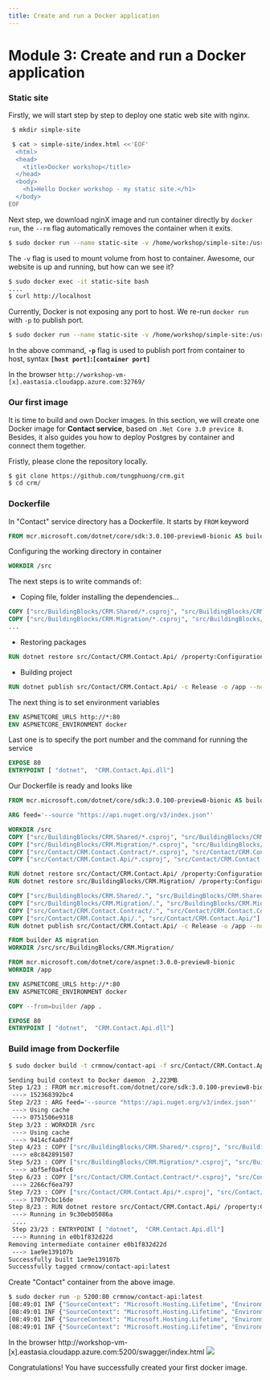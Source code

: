 ```yaml
---
title: Create and run a Docker application
---
```


# Module 3: Create and run a Docker application

### Static site

Firstly, we will start step by step to deploy one static web site with nginx.

```bash
 $ mkdir simple-site

 $ cat > simple-site/index.html <<'EOF'
  <html>
  <head>
    <title>Docker workshop</title>
  </head>
  <body>
    <h1>Hello Docker workshop - my static site.</h1>
  </body>
EOF
```

Next step, we download nginX image and run container directly by `docker run`, the `--rm` flag automatically removes the container when it exits.

```bash
$ sudo docker run --name static-site -v /home/workshop/simple-site:/usr/share/nginx/html:ro --rm nginx
```

The `-v` flag is used to mount volume from host to container. Awesome, our website is up and running, but how can we see it?

```bash
$ sudo docker exec -it static-site bash
....
$ curl http://localhost
```

Currently, Docker is not exposing any port to host. We re-run `docker run` with `-p` to publish port.

```bash
$ sudo docker run --name static-site -v /home/workshop/simple-site:/usr/share/nginx/html:ro -p 32769:80 -d nginx
```

In the above command, **`-p`** flag is used to publish port from container to host, syntax **`[host port]`:`[container port]`**

In the browser `http://workshop-vm-[x].eastasia.cloudapp.azure.com:32769/`

### Our first image

It is time to build and own Docker images. In this section, we will create one Docker image for **Contact service**, based on `.Net Core 3.0 previce 8`. Besides, it also guides you how to deploy Postgres by container and connect them together.

Fristly, please clone the repository locally.

```bash
$ git clone https://github.com/tungphuong/crm.git
$ cd crm/
```

### Dockerfile

In "Contact" service directory has a Dockerfile. It starts by `FROM` keyword

```dockerfile
FROM mcr.microsoft.com/dotnet/core/sdk:3.0.100-preview8-bionic AS builder
```

Configuring the working directory in container

```dockerfile
WORKDIR /src
```

The next steps is to write commands of:

- Coping file, folder installing the dependencies...

```dockerfile
COPY ["src/BuildingBlocks/CRM.Shared/*.csproj", "src/BuildingBlocks/CRM.Shared/"]
COPY ["src/BuildingBlocks/CRM.Migration/*.csproj", "src/BuildingBlocks/CRM.Migration/"]
...
```

- Restoring packages

```dockerfile
RUN dotnet restore src/Contact/CRM.Contact.Api/ /property:Configuration=Release ${feed} -nowarn:msb3202,nu1503
```

- Building project

```dockerfile
RUN dotnet publish src/Contact/CRM.Contact.Api/ -c Release -o /app --no-restore
```

The next thing is to set environment variables

```dockerfile
ENV ASPNETCORE_URLS http://*:80
ENV ASPNETCORE_ENVIRONMENT docker
```

Last one is to specify the port number and the command for running the service

```dockerfile
EXPOSE 80
ENTRYPOINT [ "dotnet",  "CRM.Contact.Api.dll"]
```

Our Dockerfile is ready and looks like

```dockerfile
FROM mcr.microsoft.com/dotnet/core/sdk:3.0.100-preview8-bionic AS builder

ARG feed='--source "https://api.nuget.org/v3/index.json"'

WORKDIR /src
COPY ["src/BuildingBlocks/CRM.Shared/*.csproj", "src/BuildingBlocks/CRM.Shared/"]
COPY ["src/BuildingBlocks/CRM.Migration/*.csproj", "src/BuildingBlocks/CRM.Migration/"]
COPY ["src/Contact/CRM.Contact.Contract/*.csproj", "src/Contact/CRM.Contact.Contract/"]
COPY ["src/Contact/CRM.Contact.Api/*.csproj", "src/Contact/CRM.Contact.Api/"]

RUN dotnet restore src/Contact/CRM.Contact.Api/ /property:Configuration=Release ${feed} -nowarn:msb3202,nu1503
RUN dotnet restore src/BuildingBlocks/CRM.Migration/ /property:Configuration=Release ${feed} -nowarn:msb3202,nu1503

COPY ["src/BuildingBlocks/CRM.Shared/.", "src/BuildingBlocks/CRM.Shared/"]
COPY ["src/BuildingBlocks/CRM.Migration/.", "src/BuildingBlocks/CRM.Migration/"]
COPY ["src/Contact/CRM.Contact.Contract/.", "src/Contact/CRM.Contact.Contract/"]
COPY ["src/Contact/CRM.Contact.Api/.", "src/Contact/CRM.Contact.Api/"]
RUN dotnet publish src/Contact/CRM.Contact.Api/ -c Release -o /app --no-restore

FROM builder AS migration
WORKDIR /src/src/BuildingBlocks/CRM.Migration/

FROM mcr.microsoft.com/dotnet/core/aspnet:3.0.0-preview8-bionic
WORKDIR /app

ENV ASPNETCORE_URLS http://*:80
ENV ASPNETCORE_ENVIRONMENT docker

COPY --from=builder /app .

EXPOSE 80
ENTRYPOINT [ "dotnet",  "CRM.Contact.Api.dll"]
```

### Build image from Dockerfile

```bash
$ sudo docker build -t crmnow/contact-api -f src/Contact/CRM.Contact.Api/Dockerfile .

Sending build context to Docker daemon  2.223MB
Step 1/23 : FROM mcr.microsoft.com/dotnet/core/sdk:3.0.100-preview8-bionic AS builder
 ---> 152368392bc4
Step 2/23 : ARG feed='--source "https://api.nuget.org/v3/index.json"'
 ---> Using cache
 ---> 0751506e9318
Step 3/23 : WORKDIR /src
 ---> Using cache
 ---> 9414cf4a0d7f
Step 4/23 : COPY ["src/BuildingBlocks/CRM.Shared/*.csproj", "src/BuildingBlocks/CRM.Shared/"]
 ---> e8c842891507
Step 5/23 : COPY ["src/BuildingBlocks/CRM.Migration/*.csproj", "src/BuildingBlocks/CRM.Migration/"]
 ---> abf5ef0a4fc6
Step 6/23 : COPY ["src/Contact/CRM.Contact.Contract/*.csproj", "src/Contact/CRM.Contact.Contract/"]
 ---> 2266cf6ea797
Step 7/23 : COPY ["src/Contact/CRM.Contact.Api/*.csproj", "src/Contact/CRM.Contact.Api/"]
 ---> 17077cbc16de
Step 8/23 : RUN dotnet restore src/Contact/CRM.Contact.Api/ /property:Configuration=Release ${feed} -nowarn:msb3202,nu1503
 ---> Running in 9c30eb05086a
 ....
 Step 23/23 : ENTRYPOINT [ "dotnet",  "CRM.Contact.Api.dll"]
 ---> Running in e0b1f832d22d
Removing intermediate container e0b1f832d22d
 ---> 1ae9e139107b
Successfully built 1ae9e139107b
Successfully tagged crmnow/contact-api:latest
```

Create "Contact" container from the above image.

```bash
$ sudo docker run -p 5200:80 crmnow/contact-api:latest
[08:49:01 INF {"SourceContext": "Microsoft.Hosting.Lifetime", "Environment": "docker", "ApplicationName": "Contact-Service"}] Now listening on: http://[::]:80
[08:49:01 INF {"SourceContext": "Microsoft.Hosting.Lifetime", "Environment": "docker", "ApplicationName": "Contact-Service"}] Application started. Press Ctrl+C to shut down.
[08:49:01 INF {"SourceContext": "Microsoft.Hosting.Lifetime", "Environment": "docker", "ApplicationName": "Contact-Service"}] Hosting environment: docker
[08:49:01 INF {"SourceContext": "Microsoft.Hosting.Lifetime", "Environment": "docker", "ApplicationName": "Contact-Service"}] Content root path: /app
```

In the browser http://workshop-vm-[x].eastasia.cloudapp.azure.com:5200/swagger/index.html
![](/acw-containerization/contact-swagger.png)

Congratulations! You have successfully created your first docker image.
